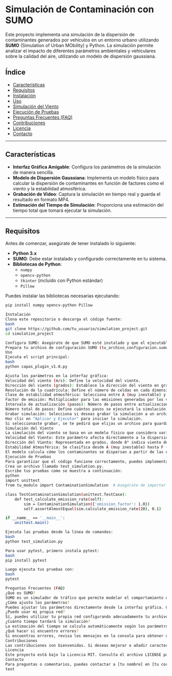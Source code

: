 
# Simulación de Contaminación con SUMO

Este proyecto implementa una simulación de la dispersión de contaminantes generados por vehículos en un entorno urbano utilizando **SUMO** (Simulation of Urban MObility) y Python. La simulación permite analizar el impacto de diferentes parámetros ambientales y vehiculares sobre la calidad del aire, utilizando un modelo de dispersión gaussiana.

## Índice

- [Características](#características)
- [Requisitos](#requisitos)
- [Instalación](#instalación)
- [Uso](#uso)
- [Simulación del Viento](#simulación-del-viento)
- [Ejecución de Pruebas](#ejecución-de-pruebas)
- [Preguntas Frecuentes (FAQ)](#preguntas-frecuentes-faq)
- [Contribuciones](#contribuciones)
- [Licencia](#licencia)
- [Contacto](#contacto)

---

## Características

- **Interfaz Gráfica Amigable**: Configura los parámetros de la simulación de manera sencilla.
- **Modelo de Dispersión Gaussiana**: Implementa un modelo físico para calcular la dispersión de contaminantes en función de factores como el viento y la estabilidad atmosférica.
- **Grabación de Video**: Captura la simulación en tiempo real y guarda el resultado en formato MP4.
- **Estimación del Tiempo de Simulación**: Proporciona una estimación del tiempo total que tomará ejecutar la simulación.

---

## Requisitos

Antes de comenzar, asegúrate de tener instalado lo siguiente:

- **Python 3.x**
- **SUMO**: Debe estar instalado y configurado correctamente en tu sistema.
- **Bibliotecas de Python**:
  - `numpy`
  - `opencv-python`
  - `tkinter` (incluido con Python estándar)
  - `Pillow`

Puedes instalar las bibliotecas necesarias ejecutando:

```bash
pip install numpy opencv-python Pillow

Instalación
Clona este repositorio o descarga el código fuente:
bash
git clone https://github.com/tu_usuario/simulation_project.git
cd simulation_project

Configura SUMO: Asegúrate de que SUMO esté instalado y que el ejecutable sea accesible desde la línea de comandos.
Prepara tu archivo de configuración SUMO (tu_archivo_configuracion.sumocfg) para apuntar a tu red y rutas.
Uso
Ejecuta el script principal:
bash
python capas_plugin_v1.0.py

Ajusta los parámetros en la interfaz gráfica:
Velocidad del viento (m/s): Define la velocidad del viento.
Dirección del viento (grados): Establece la dirección del viento en grados (0-360).
Resolución de la cuadrícula: Define el número de celdas en cada dimensión.
Clase de estabilidad atmosférica: Selecciona entre A (muy inestable) y F (muy estable).
Factor de emisión: Multiplicador para las emisiones generadas por los vehículos.
Intervalo de actualización (pasos): Número de pasos entre actualizaciones visuales.
Número total de pasos: Define cuántos pasos se ejecutará la simulación.
Grabar simulación: Selecciona si deseas grabar la simulación a un archivo MP4.
Haz clic en "Aplicar y Ejecutar" para iniciar la simulación.
Si seleccionaste grabar, se te pedirá que elijas un archivo para guardar el video.
Simulación del Viento
La simulación del viento se basa en un modelo físico que considera varios factores clave:
Velocidad del Viento: Este parámetro afecta directamente a la dispersión de los contaminantes. Se mide en metros por segundo (m/s).
Dirección del Viento: Representada en grados, donde 0° indica viento del norte y 90° del este, entre otros.
Estabilidad Atmosférica: Se clasifica desde A (muy inestable) hasta F (muy estable). Esta clasificación influye en los coeficientes de dispersión utilizados en el modelo gaussiano.
El modelo calcula cómo los contaminantes se dispersan a partir de las emisiones generadas por los vehículos, considerando estos factores para predecir las concentraciones en diferentes puntos dentro del área simulada.
Ejecución de Pruebas
Para garantizar que el código funcione correctamente, puedes implementar pruebas unitarias utilizando unittest o pytest. Aquí hay un ejemplo básico utilizando unittest:
Crea un archivo llamado test_simulation.py.
Escribe tus pruebas como se muestra a continuación:
python
import unittest
from tu_modulo import ContaminationSimulation  # Asegúrate de importar tu clase correctamente

class TestContaminationSimulation(unittest.TestCase):
    def test_calculate_emission_rate(self):
        sim = ContaminationSimulation({'emission_factor': 1.0})
        self.assertAlmostEqual(sim.calculate_emission_rate(20), 0.1)

if __name__ == '__main__':
    unittest.main()

Ejecuta las pruebas desde la línea de comandos:
bash
python test_simulation.py

Para usar pytest, primero instala pytest:
bash
pip install pytest

Luego ejecuta tus pruebas con:
bash
pytest

Preguntas Frecuentes (FAQ)
¿Qué es SUMO?
SUMO es un simulador de tráfico que permite modelar el comportamiento del tráfico vehicular en entornos urbanos. Es ampliamente utilizado para investigaciones en movilidad y planificación urbana.
¿Cómo ajusto los parámetros?
Puedes ajustar los parámetros directamente desde la interfaz gráfica. Cada parámetro tiene una descripción que te ayudará a entender su función.
¿Puedo usar mi propia red?
Sí, puedes utilizar tu propia red configurando adecuadamente tu archivo tu_archivo_configuracion.sumocfg. Asegúrate de que todas las rutas y archivos necesarios estén disponibles.
¿Cuánto tiempo tardará la simulación?
La estimación del tiempo se calcula automáticamente según los parámetros ingresados. Se te mostrará un aviso antes de iniciar la simulación.
¿Qué hacer si encuentro errores?
Si encuentras errores, revisa los mensajes en la consola para obtener detalles sobre lo que salió mal. Asegúrate también de que todas las dependencias estén correctamente instaladas.
Contribuciones
Las contribuciones son bienvenidas. Si deseas mejorar o añadir características al proyecto, siéntete libre de abrir un issue o enviar un pull request.
Licencia
Este proyecto está bajo la Licencia MIT. Consulta el archivo LICENSE para más detalles.
Contacto
Para preguntas o comentarios, puedes contactar a [tu nombre] en [tu correo electrónico]. ¡Gracias por utilizar nuestro simulador! Esperamos que esta herramienta sea útil para sus estudios sobre contaminación urbana y análisis ambiental.
text
